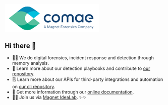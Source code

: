 <img src="https://raw.githubusercontent.com/comaeio/playbooks/main/docs/imgs/logo.svg?token=GHSAT0AAAAAABX37A5334O7GBMH7XYOE7N2YY5AGHQ" width="300px"/>  

## Hi there 👋

- 🙋‍♀️ We do digital forensics, incident response and detection through memory analysis.
- 🌈 Learn more about our detection playbooks and contribute to [our repository](https://github.com/comaeio/playbooks).
- 🗒️ Learn more about our APIs for third-party integrations and automation on [our cli repository](https://github.com/comaeio/comae-cli).
- 👀 Get more information through our [online documentation](http://help.comae.tech).
- 👩‍💻 Join us via [Magnet IdeaLab](http://magnetidealab.com). ✨✨
